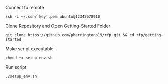 Connect to remote 
```
ssh -i ~/.ssh/`key'.pem ubuntu@12345678910
```

Clone Repository and Open Getting-Started Folder
```
git clone https://github.com/pharringtonp19/rfp.git && cd rfp/getting-started
```

Make script executable
```
chmod +x setup_env.sh
```

Run script
```
./setup_env.sh
```
